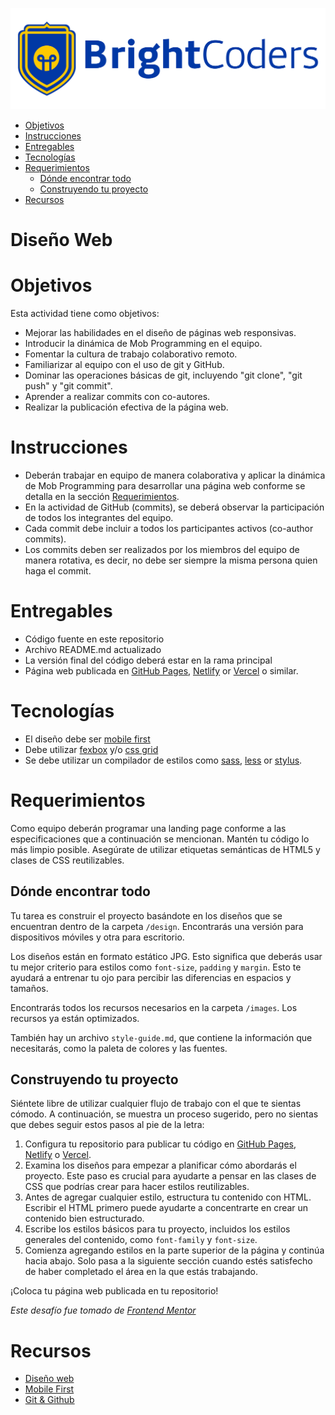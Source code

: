 ![BrightCoders Logo](img/logo.jpg)

- [Objetivos](#objetivos)
- [Instrucciones](#instrucciones)
- [Entregables](#entregables)
- [Tecnologías](#tecnologías)
- [Requerimientos](#requerimientos)
  - [Dónde encontrar todo](#dónde-encontrar-todo)
  - [Construyendo tu proyecto](#construyendo-tu-proyecto)
- [Recursos](#recursos)
  
# Diseño Web

# Objetivos

Esta actividad tiene como objetivos:

- Mejorar las habilidades en el diseño de páginas web responsivas.
- Introducir la dinámica de Mob Programming en el equipo.
- Fomentar la cultura de trabajo colaborativo remoto.
- Familiarizar al equipo con el uso de git y GitHub.
- Dominar las operaciones básicas de git, incluyendo "git clone", "git push" y "git commit".
- Aprender a realizar commits con co-autores.
- Realizar la publicación efectiva de la página web.

# Instrucciones

- Deberán trabajar en equipo de manera colaborativa y aplicar la dinámica de Mob Programming para desarrollar una página web conforme se detalla en la sección [Requerimientos](#requerimientos).
- En la actividad de GitHub (commits), se deberá observar la participación de todos los integrantes del equipo.
- Cada commit debe incluir a todos los participantes activos (co-author commits).
- Los commits deben ser realizados por los miembros del equipo de manera rotativa, es decir, no debe ser siempre la misma persona quien haga el commit.

# Entregables

- Código fuente en este repositorio
- Archivo README.md actualizado
- La versión final del código deberá estar en la rama principal
- Página web publicada en [GitHub Pages](https://pages.github.com), [Netlify](https://www.netlify.com) or [Vercel](https://vercel.com/) o similar.

# Tecnologías

- El diseño debe ser [mobile first](https://medium.com/@Vincentxia77/what-is-mobile-first-design-why-its-important-how-to-make-it-7d3cf2e29d00)
- Debe utilizar [fexbox](https://css-tricks.com/snippets/css/a-guide-to-flexbox/) y/o [css grid](https://css-tricks.com/snippets/css/complete-guide-grid/)
- Se debe utilizar un compilador de estilos como [sass](https://sass-lang.com/), [less](http://lesscss.org/) or [stylus](https://stylus-lang.com/).

# Requerimientos

Como equipo deberán programar una landing page conforme a las especificaciones que a continuación se mencionan.
Mantén tu código lo más limpio posible. Asegúrate de utilizar etiquetas semánticas de HTML5 y clases de CSS reutilizables.

## Dónde encontrar todo

Tu tarea es construir el proyecto basándote en los diseños que se encuentran dentro de la carpeta `/design`. Encontrarás una versión para dispositivos móviles y otra para escritorio.

Los diseños están en formato estático JPG. Esto significa que deberás usar tu mejor criterio para estilos como `font-size`, `padding` y `margin`. Esto te ayudará a entrenar tu ojo para percibir las diferencias en espacios y tamaños.

Encontrarás todos los recursos necesarios en la carpeta `/images`. Los recursos ya están optimizados.

También hay un archivo `style-guide.md`, que contiene la información que necesitarás, como la paleta de colores y las fuentes.

## Construyendo tu proyecto

Siéntete libre de utilizar cualquier flujo de trabajo con el que te sientas cómodo. A continuación, se muestra un proceso sugerido, pero no sientas que debes seguir estos pasos al pie de la letra:

1. Configura tu repositorio para publicar tu código en [GitHub Pages](https://pages.github.com), [Netlify](https://www.netlify.com) o [Vercel](https://vercel.com/).
2. Examina los diseños para empezar a planificar cómo abordarás el proyecto. Este paso es crucial para ayudarte a pensar en las clases de CSS que podrías crear para hacer estilos reutilizables.
3. Antes de agregar cualquier estilo, estructura tu contenido con HTML. Escribir el HTML primero puede ayudarte a concentrarte en crear un contenido bien estructurado.
4. Escribe los estilos básicos para tu proyecto, incluidos los estilos generales del contenido, como `font-family` y `font-size`.
5. Comienza agregando estilos en la parte superior de la página y continúa hacia abajo. Solo pasa a la siguiente sección cuando estés satisfecho de haber completado el área en la que estás trabajando.

¡Coloca tu página web publicada en tu repositorio!

*Este desafío fue tomado de [Frontend Mentor](https://www.frontendmentor.io)*

# Recursos

- [Diseño web](https://brightcoders-2.gitbook.io/brightcoders-handbook/recursos/general/diseno-web)
- [Mobile First](https://brightcoders-2.gitbook.io/brightcoders-handbook/recursos/general/mobile-first)
- [Git & Github](https://brightcoders-2.gitbook.io/brightcoders-handbook/recursos/general/git-and-github)
